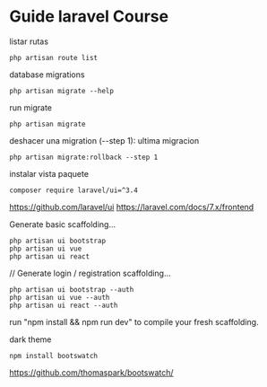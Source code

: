 # Guide laravel Course

listar rutas

`php artisan route list`

database migrations

    php artisan migrate --help

run migrate

    php artisan migrate

deshacer una migration (--step 1): ultima migracion

    php artisan migrate:rollback --step 1

instalar vista paquete

    composer require laravel/ui=^3.4

<https://github.com/laravel/ui>
<https://laravel.com/docs/7.x/frontend>

Generate basic scaffolding...

    php artisan ui bootstrap
    php artisan ui vue
    php artisan ui react

// Generate login / registration scaffolding...

    php artisan ui bootstrap --auth
    php artisan ui vue --auth
    php artisan ui react --auth

run "npm install && npm run dev" to compile your fresh scaffolding.

dark theme

    npm install bootswatch

<https://github.com/thomaspark/bootswatch/>
